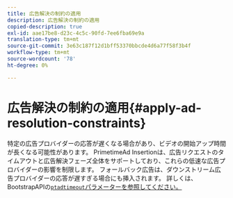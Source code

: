 ```yaml
---
title: 広告解決の制約の適用
description: 広告解決の制約の適用
copied-description: true
exl-id: aae17be8-d23c-4c5c-90fd-7ee6fba69e9a
translation-type: tm+mt
source-git-commit: 3e63c187f12d1bff53370bbcde4d6a77f58f3b4f
workflow-type: tm+mt
source-wordcount: '78'
ht-degree: 0%

---
```


# 広告解決の制約の適用{#apply-ad-resolution-constraints}

特定の広告プロバイダーの応答が遅くなる場合があり、ビデオの開始アップ時間が長くなる可能性があります。 PrimetimeAd Insertionは、広告リクエストのタイムアウトと広告解決フェーズ全体をサポートしており、これらの低速な広告プロバイダーの影響を制限します。  フォールバック広告は、ダウンストリーム広告プロバイダーの応答が遅すぎる場合にも挿入されます。  詳しくは、BootstrapAPIの[`ptadtimeout`パラメーターを参照してください。](/help/primetime-ad-insertion/technical-reference/bootstrap-api.md)
